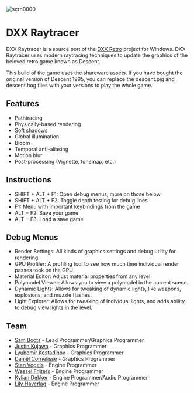 ![scrn0000](https://github.com/BredaUniversityGames/DXX-Raytracer/images/banner)

# DXX Raytracer
DXX Raytracer is a source port of the [DXX Retro](https://github.com/CDarrow/DXX-Retro) project for Windows. DXX Raytracer uses modern raytracing techniques to update the graphics of the beloved retro game known as Descent.

This build of the game uses the shareware assets. If you have bought the original version of Descent 1995, you can replace the descent.pig and descent.hog files
with your versions to play the whole game.

## Features
- Pathtracing
- Physically-based rendering
- Soft shadows
- Global illumination
- Bloom
- Temporal anti-aliasing
- Motion blur
- Post-processing (Vignette, tonemap, etc.)

## Instructions
- SHIFT + ALT + F1: Open debug menus, more on those below
- SHIFT + ALT + F2: Toggle depth testing for debug lines
- F1: Menu with important keybindings from the game
- ALT + F2: Save your game
- ALT + F3: Load a save game

## Debug Menus
- Render Settings: All kinds of graphics settings and debug utility for rendering
- GPU Profiler: A profiling tool to see how much time individual render passes took on the GPU
- Material Editor: Adjust material properties from any level
- Polymodel Viewer: Allows you to view a polymodel in the current scene.
- Dynamic Lights: Allows for tweaking of dynamic lights, like weapons, explosions, and muzzle flashes.
- Light Explorer: Allows for tweaking of individual lights, and adds ability to debug view lights in the level.

## Team
- [Sam Boots](https://github.com/samboots) - Lead Programmer/Graphics Programmer
- [Justin Kujawa](https://jkujawa.com/) - Graphics Programmer
- [Lyubomir Kostadinov](https://github.com/lyubokostadinov) - Graphics Programmer
- [Daniël Cornelisse](https://github.com/TheSandvichMaker) - Graphics Programmer
- [Stan Vogels](http://www.stanvogels.nl/) - Engine Programmer
- [Wessel Frijters](https://www.wesselfrijters.com/) - Engine Programmer
- [Kylian Dekker](https://www.kyliandekker.com/) - Engine Programmer/Audio Programmer
- [Lily Haverlag](https://flannyh.github.io/portfolio/) - Engine Programmer
